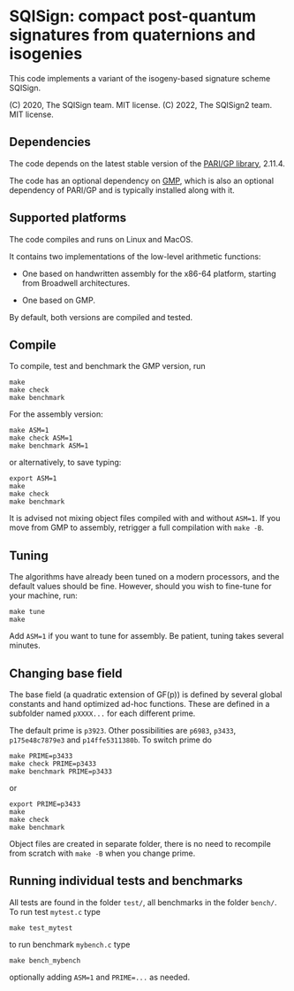 # SQISign: compact post-quantum signatures from quaternions and isogenies

This code implements a variant of the isogeny-based signature scheme SQISign.

(C) 2020, The SQISign team. MIT license.
(C) 2022, The SQISign2 team. MIT license.

## Dependencies

The code depends on the latest stable version of the [PARI/GP
library](http://pari.math.u-bordeaux.fr/), 2.11.4.

The code has an optional dependency on [GMP](https://gmplib.org/),
which is also an optional dependency of PARI/GP and is typically
installed along with it.

## Supported platforms

The code compiles and runs on Linux and MacOS.

It contains two implementations of the low-level arithmetic functions:

- One based on handwritten assembly for the x86-64 platform,
  starting from Broadwell architectures.

- One based on GMP.

By default, both versions are compiled and tested.

## Compile

To compile, test and benchmark the GMP version, run

```
make
make check
make benchmark
```

For the assembly version:

```
make ASM=1
make check ASM=1
make benchmark ASM=1
```

or alternatively, to save typing:

```
export ASM=1
make
make check
make benchmark
```

It is advised not mixing object files compiled with and without
`ASM=1`. If you move from GMP to assembly, retrigger a full
compilation with `make -B`.


## Tuning

The algorithms have already been tuned on a modern processors, and the
default values should be fine. However, should you wish to fine-tune
for your machine, run:

```
make tune
make
```

Add `ASM=1` if you want to tune for assembly. Be patient, tuning takes
several minutes.


## Changing base field

The base field (a quadratic extension of GF(p)) is defined by several
global constants and hand optimized ad-hoc functions. These are
defined in a subfolder named `pXXXX...` for each different prime.

The default prime is `p3923`. Other possibilities are `p6983`,
`p3433`, `p175e48c7879e3` and `p14ffe5311380b`. To switch prime do

```
make PRIME=p3433
make check PRIME=p3433
make benchmark PRIME=p3433
```

or

```
export PRIME=p3433
make
make check
make benchmark
```

Object files are created in separate folder, there is no need to
recompile from scratch with `make -B` when you change prime.


## Running individual tests and benchmarks

All tests are found in the folder `test/`, all benchmarks in the
folder `bench/`. To run test `mytest.c` type

```
make test_mytest
```

to run benchmark `mybench.c` type

```
make bench_mybench
```

optionally adding `ASM=1` and `PRIME=...` as needed.
